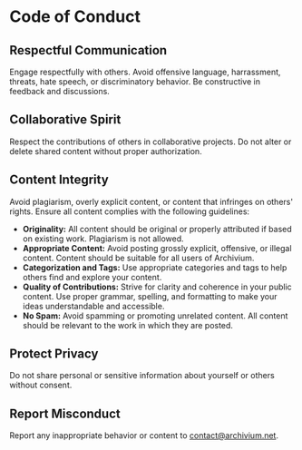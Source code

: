 # Code of Conduct

## Respectful Communication
Engage respectfully with others. Avoid offensive language, harrassment, threats, hate speech, or discriminatory behavior. Be constructive in feedback and discussions.

## Collaborative Spirit
Respect the contributions of others in collaborative projects. Do not alter or delete shared content without proper authorization.

## Content Integrity
Avoid plagiarism, overly explicit content, or content that infringes on others' rights. Ensure all content complies with the following guidelines:

- **Originality:** All content should be original or properly attributed if based on existing work. Plagiarism is not allowed.
- **Appropriate Content:** Avoid posting grossly explicit, offensive, or illegal content. Content should be suitable for all users of Archivium.
- **Categorization and Tags:** Use appropriate categories and tags to help others find and explore your content.
- **Quality of Contributions:** Strive for clarity and coherence in your public content. Use proper grammar, spelling, and formatting to make your ideas understandable and accessible.
- **No Spam:** Avoid spamming or promoting unrelated content. All content should be relevant to the work in which they are posted.

## Protect Privacy
Do not share personal or sensitive information about yourself or others without consent.

## Report Misconduct
Report any inappropriate behavior or content to [contact@archivium.net](mailto:contact@archivium.net).
